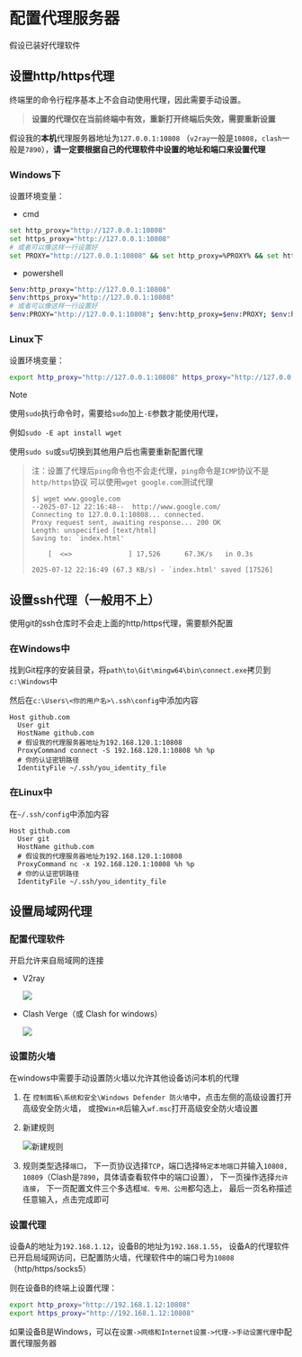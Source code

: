 # 配置代理服务器

<!-- ## 设置http/https代理 -->
假设已装好代理软件


## 设置http/https代理

终端里的命令行程序基本上不会自动使用代理，因此需要手动设置。

> **设置的代理仅在当前终端中有效，重新打开终端后失效，需要重新设置**

假设我的**本机**代理服务器地址为`127.0.0.1:10808` （`v2ray`一般是`10808`，`clash`一般是`7890`），**请一定要根据自己的代理软件中设置的地址和端口来设置代理**

### Windows下
设置环境变量：
- cmd
```sh
set http_proxy="http://127.0.0.1:10808"
set https_proxy="http://127.0.0.1:10808"
# 或者可以像这样一行设置好
set PROXY="http://127.0.0.1:10808" && set http_proxy=%PROXY% && set https_proxy=%PROXY%
```
- powershell
```sh
$env:http_proxy="http://127.0.0.1:10808"
$env:https_proxy="http://127.0.0.1:10808"
# 或者可以像这样一行设置好
$env:PROXY="http://127.0.0.1:10808"; $env:http_proxy=$env:PROXY; $env:https_proxy=$env:PROXY
```

### Linux下
设置环境变量：
```sh
export http_proxy="http://127.0.0.1:10808" https_proxy="http://127.0.0.1:10808"
```
> [!NOTE]
> 使用`sudo`执行命令时，需要给`sudo`加上`-E`参数才能使用代理，
>
> 例如`sudo -E apt install wget`
>
> 使用`sudo su`或`su`切换到其他用户后也需要重新配置代理

<!-- > [!note] -->
> 注：设置了代理后`ping`命令也不会走代理，`ping`命令是`ICMP`协议不是`http/https`协议
> 可以使用`wget google.com`测试代理
> ```terminal
> $| wget www.google.com
> --2025-07-12 22:16:48--  http://www.google.com/
> Connecting to 127.0.0.1:10808... connected.
> Proxy request sent, awaiting response... 200 OK
> Length: unspecified [text/html]
> Saving to: `index.html'
>
>     [  <=>              ] 17,526      67.3K/s   in 0.3s
>
> 2025-07-12 22:16:49 (67.3 KB/s) - `index.html' saved [17526]
> ```

## 设置ssh代理（一般用不上）

使用git的ssh仓库时不会走上面的http/https代理，需要额外配置

### 在Windows中

找到Git程序的安装目录，将`path\to\Git\mingw64\bin\connect.exe`拷贝到`c:\Windows`中

然后在`c:\Users\<你的用户名>\.ssh\config`中添加内容
```
Host github.com
  User git
  HostName github.com
  # 假设我的代理服务器地址为192.168.120.1:10808
  ProxyCommand connect -S 192.168.120.1:10808 %h %p
  # 你的认证密钥路径
  IdentityFile ~/.ssh/you_identity_file
```

### 在Linux中

在`~/.ssh/config`中添加内容
```
Host github.com
  User git
  HostName github.com
  # 假设我的代理服务器地址为192.168.120.1:10808
  ProxyCommand nc -x 192.168.120.1:10808 %h %p
  # 你的认证密钥路径
  IdentityFile ~/.ssh/you_identity_file
```

## 设置局域网代理

### 配置代理软件

开启允许来自局域网的连接

- V2ray

    ![](https://img.xinit.xyz/docsify20250712134706694.png)

- Clash Verge（或 Clash for windows）

    ![](https://img.xinit.xyz/docsify20250712135017627.png)

### 设置防火墙

在windows中需要手动设置防火墙以允许其他设备访问本机的代理

1. 在 `控制面板\系统和安全\Windows Defender 防火墙`中，点击左侧的高级设置打开高级安全防火墙，
或按`Win+R`后输入`wf.msc`打开高级安全防火墙设置
2. 新建规则

    ![新建规则](https://img.xinit.xyz/docsify20250716161652457.png)
3. 规则类型选择`端口`，
下一页协议选择`TCP`，端口选择`特定本地端口`并输入`10808, 10809`（Clash是`7890`，具体请查看软件中的端口设置），
下一页操作选择`允许连接`，
下一页配置文件三个多选框`域、专用、公用`都勾选上，
最后一页名称描述任意输入，点击完成即可

### 设置代理

<!-- 假如有一台设备A中安装并配置好了代理软件，需要局域网中其他设备B中使用A的代理， -->
<!-- 设备A和设备B都在同一局域网中（同一个WIFI或使用网线直连或用网线连接到一个交换机）， -->
设备A的地址为`192.168.1.12`，设备B的地址为`192.168.1.55`，
设备A的代理软件已开启局域网访问，已配置防火墙，代理软件中的端口号为`10808`（http/https/socks5）

则在设备B的终端上设置代理：
```sh
export http_proxy="http://192.168.1.12:10808"
export https_proxy="http://192.168.1.12:10808"
```
如果设备B是Windows，可以在`设置->网络和Internet设置->代理->手动设置代理`中配置代理服务器
